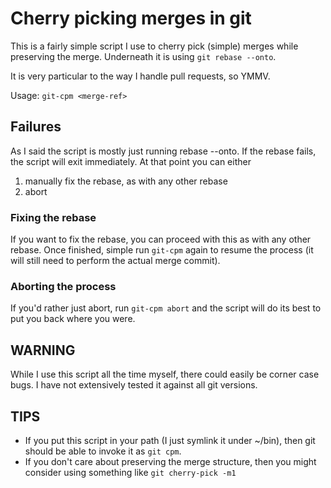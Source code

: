 Cherry picking merges in git
============================

This is a fairly simple script I use to cherry pick (simple) merges while
preserving the merge. Underneath it is using `git rebase --onto`.

It is very particular to the way I handle pull requests, so YMMV.

Usage: `git-cpm <merge-ref>`


Failures
--------

As I said the script is mostly just running rebase --onto. If the rebase
fails, the script will exit immediately. At that point you can either

1. manually fix the rebase, as with any other rebase
2. abort


### Fixing the rebase

If you want to fix the rebase, you can proceed with this as with any other
rebase. Once finished, simple run `git-cpm` again to resume the process
(it will still need to perform the actual merge commit).

### Aborting the process

If you'd rather just abort, run `git-cpm abort` and the script will do its
best to put you back where you were.

WARNING
-------

While I use this script all the time myself, there could easily be corner case
bugs. I have not extensively tested it against all git versions.


TIPS
----

* If you put this script in your path (I just symlink it under ~/bin), then
  git should be able to invoke it as `git cpm`.
* If you don't care about preserving the merge structure, then you might
  consider using something like `git cherry-pick -m1`
